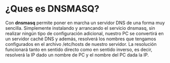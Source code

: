 # ¿Ques es DNSMASQ?  

Con **dnsmasq** permite poner en marcha un servidor DNS de una forma muy sencilla. 
Simplemente instalando y arrancando el servicio dnsmasq, sin realizar ningún tipo de configuración adicional, 
nuestro PC se convertirá en un servidor caché DNS y además, resolverá los nombres que tengamos configurados en el archivo /etc/hosts de nuestro servidor. 
La resolución funcionará tanto en sentido directo como en sentido inverso, es decir, resolverá la IP dado un nombre de PC y el nombre del PC dada la IP.
